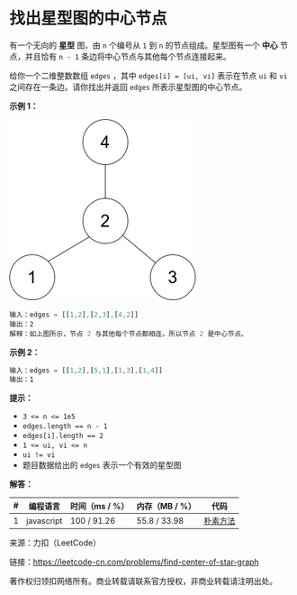 # 找出星型图的中心节点

有一个无向的 **星型** 图，由 `n` 个编号从 `1` 到 `n` 的节点组成。星型图有一个 **中心** 节点，并且恰有 `n - 1` 条边将中心节点与其他每个节点连接起来。

给你一个二维整数数组 `edges` ，其中 `edges[i] = [ui, vi]` 表示在节点 `ui` 和 `vi` 之间存在一条边。请你找出并返回 `edges` 所表示星型图的中心节点。

**示例 1：**

![示例1](./eg1.png)

``` javascript
输入：edges = [[1,2],[2,3],[4,2]]
输出：2
解释：如上图所示，节点 2 与其他每个节点都相连，所以节点 2 是中心节点。
```

**示例 2：**

``` javascript
输入：edges = [[1,2],[5,1],[1,3],[1,4]]
输出：1
```

**提示：**

- `3 <= n <= 1e5`
- `edges.length == n - 1`
- `edges[i].length == 2`
- `1 <= ui, vi <= n`
- `ui != vi`
- 题目数据给出的 `edges` 表示一个有效的星型图

**解答：**

**#**|**编程语言**|**时间（ms / %）**|**内存（MB / %）**|**代码**
--|--|--|--|--
1|javascript|100 / 91.26|55.8 / 33.98|[朴素方法](./javascript/ac_v1.js)

来源：力扣（LeetCode）

链接：https://leetcode-cn.com/problems/find-center-of-star-graph

著作权归领扣网络所有。商业转载请联系官方授权，非商业转载请注明出处。

